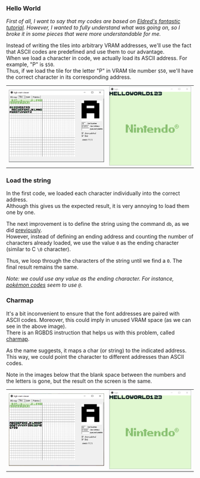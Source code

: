 ### Hello World

*First of all, I want to say that my codes are based on [Eldred's fantastic tutorial](https://eldred.fr/gb-asm-tutorial/hello-world.html). However, I wanted to fully understand what was going on, so I broke it in some pieces that were more understandable for me.*

Instead of writing the tiles into arbitrary VRAM addresses, we'll use the fact that ASCII codes are predefined and use them to our advantage.  
When we load a character in code, we actually load its ASCII address. For example, "P" is `$50`.  
Thus, if we load the tile for the letter "P" in VRAM tile number `$50`, we'll have the correct character in its corresponding address.

| | |
| --- | --- |
| ![ASCII addresses](images/ascii_vram.png) | ![Text on screen](images/ascii_screen.png) |


### Load the string 

In the first code, we loaded each character individually into the correct address.  
Although this gives us the expected result, it is very annoying to load them one by one.  

The next improvement is to define the string using the command `db`, as we did [previously](../03_LoadBytes).  
However, instead of defining an ending address and counting the number of characters already loaded, we use the value `0` as the ending character (similar to C `\0` character).

Thus, we loop through the characters of the string until we find a `0`. The final result remains the same.

*Note: we could use any value as the ending character. For instance, [pokémon codes](https://github.com/pret/pokeyellow) seem to use `@`.*


### Charmap

It's a bit inconvenient to ensure that the font addresses are paired with ASCII codes. Moreover, this could imply in unused VRAM space (as we can see in the above image).  
There is an RGBDS instruction that helps us with this problem, called [charmap](https://rednex.github.io/rgbds/rgbasm.5.html#Character_maps).

As the name suggests, it maps a char (or string) to the indicated address.  
This way, we could point the character to different addresses than ASCII codes.

Note in the images below that the blank space between the numbers and the letters is gone, but the result on the screen is the same.

| | |
| --- | --- |
| ![Compact addresses](images/charmap_vram.png) | ![Text on screen](images/charmap_screen.png) |
